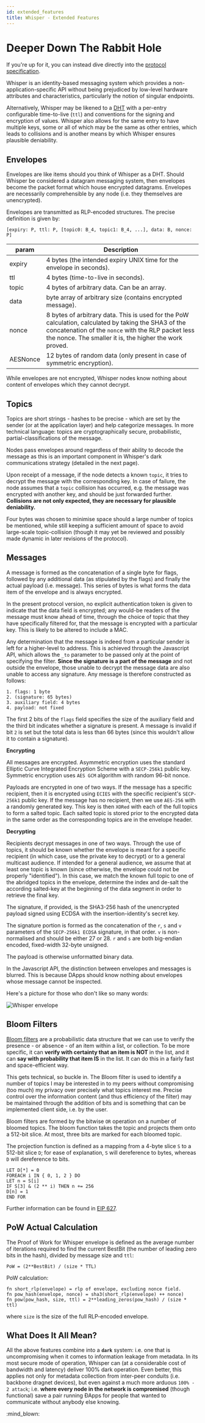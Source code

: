 ```yaml
---
id: extended_features
title: Whisper - Extended Features
---
```


# Deeper Down The Rabbit Hole

If you're up for it, you can instead dive directly into the [protocol specification](https://github.com/ethereum/wiki/wiki/Whisper-Wire-Protocol).

Whisper is an identity-based messaging system which provides a non-application-specific API without being prejudiced by low-level hardware attributes and characteristics, particularly the notion of singular endpoints.

Alternatively, Whisper may be likened to a [DHT](https://en.wikipedia.org/wiki/Distributed_hash_table) with a per-entry configurable time-to-live (`ttl`) and conventions for the signing and encryption of values. Whisper also allows for the same entry to have multiple keys, some or all of which may be the same as other entries, which leads to collisions and is another means by which Whisper ensures plausible deniability.

## Envelopes

Envelopes are like items should you think of Whisper as a DHT. Should Whisper be considered a datagram messaging system, then envelopes become the packet format which house encrypted datagrams. Envelopes are necessarily comprehensible by any node (i.e. they themselves are unencrypted).

Envelopes are transmitted as RLP-encoded structures. The precise definition is given by:

`[expiry: P, ttl: P, [topic0: B_4, topic1: B_4, ...], data: B, nonce: P]`

| param | Description |
| -------- | -------- | 
| expiry | 4 bytes (the intended expiry UNIX time for the envelope in seconds). |
| ttl | 4 bytes (time-to-live in seconds). |
| topic | 4 bytes of arbitrary data. Can be an array. |
| data | byte array of arbitrary size (contains encrypted message). |
| nonce | 8 bytes of arbitrary data. This is used for the PoW calculation, calculated by taking the SHA3 of the concatenation of the `nonce` with the RLP packet less the nonce. The smaller it is, the higher the work proved. |
| AESNonce | 12 bytes of random data (only present in case of symmetric encryption). |

While envelopes are not encrypted, Whisper nodes know nothing about content of envelopes which they cannot decrypt.

## Topics

Topics are short strings - hashes to be precise - which are set by the sender (or at the application layer) and help categorize messages. In more technical language: topics are cryptographically secure, probabilistic, partial-classifications of the message. 

Nodes pass envelopes around regardless of their ability to decode the message as this is an important component in Whisper's dark communications strategy (detailed in the next page).

Upon receipt of a message, if the node detects a known `topic`, it tries to decrypt the message with the corresponding key. In case of failure, the node assumes that a `topic` collision has occurred, e.g. the message was encrypted with another key, and should be just forwarded further. **Collisions are not only expected, they are necessary for plausible deniability.**

Four bytes was chosen to minimise space should a large number of topics be mentioned, while still keeping a sufficient amount of space to avoid large-scale topic-collision (though it may yet be reviewed and possibly made dynamic in later revisions of the protocol).

## Messages

A message is formed as the concatenation of a single byte for flags, followed by any additional data (as stipulated by the flags) and finally the actual payload (i.e. message). This series of bytes is what forms the data item of the envelope and is always encrypted.

In the present protocol version, no explicit authentication token is given to indicate that the data field is encrypted; any would-be readers of the message must know ahead of time, through the choice of topic that they have specifically filtered for, that the message is encrypted with a particular key. This is likely to be altered to include a MAC.

Any determination that the message is indeed from a particular sender is left for a higher-level to address. This is achieved through the Javascript API, which allows the `_to` parameter to be passed only at the point of specifying the filter. **Since the signature is a part of the message** and not outside the envelope, those unable to decrypt the message data are also unable to access any signature. Any message is therefore constructed as follows:

```
1. flags: 1 byte
2. (signature: 65 bytes)
3. auxiliary field: 4 bytes
4. payload: not fixed
```

The first 2 bits of the `flags` field specifies the size of the auxiliary field and the third bit indicates whether a signature is present. A message is invalid if bit `2` is set but the total data is less than 66 bytes (since this wouldn't allow it to contain a signature).

**Encrypting**

All messages are encrypted. Asymmetric encryption uses the standard Elliptic Curve Integrated Encryption Scheme with a `SECP-256k1` public key. Symmetric encryption uses `AES GCM` algorithm with random 96-bit nonce.

Payloads are encrypted in one of two ways. If the message has a specific recipient, then it is encrypted using `ECIES` with the specific recipient's `SECP-256k1` public key. If the message has no recipient, then we use `AES-256` with a randomly generated key. This key is then `XORed` with each of the full topics to form a salted topic. Each salted topic is stored prior to the encrypted data in the same order as the corresponding topics are in the envelope header.

**Decrypting**

Recipients decrypt messages in one of two ways. Through the use of topics, it should be known whether the envelope is meant for a specific recipient (in which case, use the private key to decrypt) or to a general multicast audience. If intended for a general audience, we assume that at least one topic is known (since otherwise, the envelope could not be properly "identified"). In this case, we match the known full topic to one of the abridged topics in the envelope, determine the index and de-salt the according salted-key at the beginning of the data segment in order to retrieve the final key.

The signature, if provided, is the SHA3-256 hash of the unencrypted payload signed using ECDSA with the insertion-identity's secret key.

The signature portion is formed as the concatenation of the `r`, `s` and `v` parameters of the `SECP-256k1 ECDSA` signature, in that order. `v` is non-normalised and should be either 27 or 28. `r` and `s` are both big-endian encoded, fixed-width 32-byte unsigned.

The payload is otherwise unformatted binary data.

In the Javascript API, the distinction between envelopes and messages is blurred. This is because DApps should know nothing about envelopes whose message cannot be inspected. 

Here's a picture for those who don't like so many words:

![Whisper envelope](../technical_specs/thumbnails/whisper_envelope.jpg)

## Bloom Filters

[Bloom filters](https://en.wikipedia.org/wiki/Bloom_filter) are a probabilistic data structure that we can use to verify the presence - or absence - of an item within a list, or collection. To be more specific, it can **verify with certainty that an item is NOT** in the list, and it can **say with probability that item IS** in the list. It can do this in a fairly fast and space-efficient way.

This gets technical, so buckle in. The Bloom filter is used to identify a number of topics I may be interested in to my peers without compromising (too much) my privacy over precisely what topics interest me. Precise control over the information content (and thus efficiency of the filter) may be maintained through the addition of bits and is something that can be implemented client side, i.e. by the user.

Bloom filters are formed by the bitwise `OR` operation on a number of bloomed topics. The bloom function takes the topic and projects them onto a 512-bit slice. At most, three bits are marked for each bloomed topic.

The projection function is defined as a mapping from a 4-byte slice `S` to a 512-bit slice `D`; for ease of explanation, `S` will dereference to bytes, whereas `D` will dereference to bits.

```
LET D[*] = 0
FOREACH i IN { 0, 1, 2 } DO
LET n = S[i]
IF S[3] & (2 ** i) THEN n += 256
D[n] = 1
END FOR
```

Further information can be found in [EIP 627](https://eips.ethereum.org/EIPS/eip-627).

## PoW Actual Calculation

The Proof of Work for Whisper envelope is defined as the average number of iterations required to find the current BestBit (the number of leading zero bits in the hash), divided by message size and `ttl`:

`PoW = (2**BestBit) / (size * TTL)`

PoW calculation:

```
fn short_rlp(envelope) = rlp of envelope, excluding nonce field.
fn pow_hash(envelope, nonce) = sha3(short_rlp(envelope) ++ nonce)
fn pow(pow_hash, size, ttl) = 2**leading_zeros(pow_hash) / (size * ttl)
```
where `size` is the size of the full RLP-encoded envelope.

## What Does It All Mean?

All the above features combine into a **`dark`** system: i.e. one that is uncompromising when it comes to information leakage from metadata. In its most secure mode of operation, Whisper can (at a considerable cost of bandwidth and latency) deliver 100% dark operation. Even better, this applies not only for metadata collection from inter-peer conduits (i.e. backbone dragnet devices), but even against a much more arduous `100% - 2 attack`; i.e. **where every node in the network is compromised** (though functional) save a pair running ÐApps for people that wanted to communicate without anybody else knowing.

:mind_blown:
